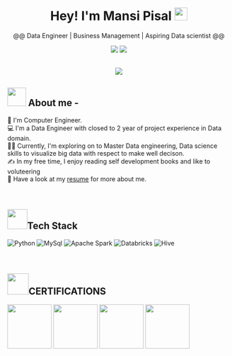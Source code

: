 


<div align="center">

# Hey! I'm Mansi Pisal <img src="https://github.com/TheDudeThatCode/TheDudeThatCode/blob/master/Assets/Hi.gif" width="29px"> 


@@ Data Engineer | Business Management | Aspiring Data scientist @@


</div>  

<p align="center">
<a href="https://www.linkedin.com/in/mansi-pisal/"><img src="https://img.shields.io/badge/-Mansi%20Pisal%20-0077B5?style=flat&logo=Linkedin&logoColor=white"/></a>
<a href="mailto:pisalmansi1305@gmail.com"><img src="https://img.shields.io/badge/-pisalmansi1305-D14836?style=flat&logo=Gmail&logoColor=white"/></a>
</p>

<br />

<div align="center" >
<img  src="https://media1.giphy.com/media/v1.Y2lkPTc5MGI3NjExdWFncmJjYWJkbHJlMTJ0eGc1M3Z3ZHpka3h3c3FoejNwbG5iejN5bSZlcD12MV9pbnRlcm5hbF9naWZfYnlfaWQmY3Q9Zw/lebpnk3qVPAjBxIKKc/giphy.gif">
</div>

## <img src="https://cdn3.emoji.gg/emojis/4297-pepe-hacker.gif" width='42' /> About me -
👦 I'm Computer Engineer.<br/>
💻 I'm a Data Engineer with closed to 2 year of project experience in Data domain.<br/>
👩‍💻 Currently, I'm exploring on to Master Data engineering, Data science skills to visualize big data with respect to make well decison.<br/>
✍ In my free time, I enjoy reading self development books and like to voluteering <br/>
📝 Have a look at my [resume](https://drive.google.com/file/d/1Qiv4pNVtKF4hy72dfC23EMZkmXIAlZMZ/view) for more about me. <br/>

<br />

## <img src="https://github.com/TheDudeThatCode/TheDudeThatCode/blob/master/Assets/Developer.gif" width='45' />Tech Stack
 ![Python](https://img.shields.io/badge/python-3670A0?style=for-the-badge&logo=python&logoColor=ffdd54)
  ![MySql](https://img.shields.io/badge/MySQL-3670A0?style=for-the-badge&logo=MySQl&logoColor=ffdd54)
   ![Apache Spark](https://img.shields.io/badge/Apachespark-3670A0?style=for-the-badge&logo=ApacheSpark&logoColor=ffdd54)
    ![Databricks](https://img.shields.io/badge/Databricks-3670A0?style=for-the-badge&logo=Databricks&logoColor=ffdd54)
    ![Hive](https://img.shields.io/badge/Hive-3670A0?style=for-the-badge&logo=Hive&logoColor=ffdd54)

<br />

## <img src="https://media3.giphy.com/media/mAJXcr1kTuVvExyj2q/giphy.gif?cid=6c09b952tccdl5atu17png3vt9i9nt0an9g59lda2vn768f2&ep=v1_internal_gif_by_id&rid=giphy.gif&ct=s" width='48' />CERTIFICATIONS
<div align="Left" >
 <img  src="https://uploads-ssl.webflow.com/627415c27c7f72741ba163f9/63188c97fbd0a646ced923da_microsoft-azure-fundamentals-official-training-certification.png" width="100px">
  <img  src="https://media.dev.to/cdn-cgi/image/width=1080,height=1080,fit=cover,gravity=auto,format=auto/https%3A%2F%2Fdev-to-uploads.s3.amazonaws.com%2Fuploads%2Farticles%2Fxxjxdjk3gjquokl8euzu.png" width="100px">
  <img  src="https://theeduplus.com/wp-content/uploads/2022/12/azure-data-engineer-associate-600x600-1.png" width="100px">
  <img  src="https://miro.medium.com/v2/resize:fit:369/1*LkbOtaZvYKHVwDV8E0MmDA.png" width="100px">
</div>
